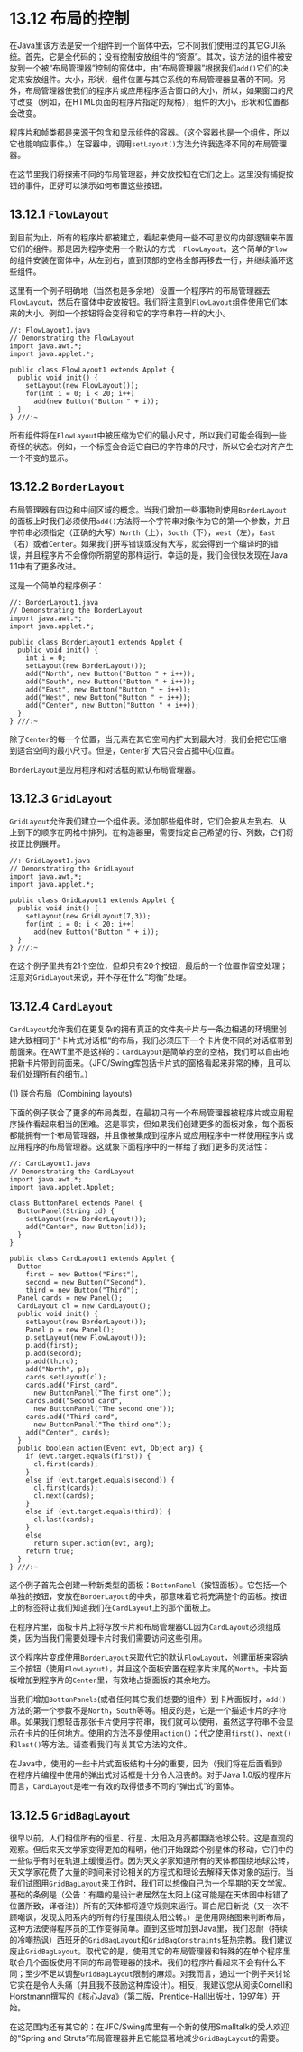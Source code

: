 # 13.12 布局的控制

在Java里该方法是安一个组件到一个窗体中去，它不同我们使用过的其它GUI系统。首先，它是全代码的；没有控制安放组件的“资源”。其次，该方法的组件被安放到一个被“布局管理器”控制的窗体中，由“布局管理器”根据我们`add()`它们的决定来安放组件。大小，形状，组件位置与其它系统的布局管理器显著的不同。另外，布局管理器使我们的程序片或应用程序适合窗口的大小，所以，如果窗口的尺寸改变（例如，在HTML页面的程序片指定的规格），组件的大小，形状和位置都会改变。

程序片和帧类都是来源于包含和显示组件的容器。（这个容器也是一个组件，所以它也能响应事件。）在容器中，调用`setLayout()`方法允许我选择不同的布局管理器。

在这节里我们将探索不同的布局管理器，并安放按钮在它们之上。这里没有捕捉按钮的事件，正好可以演示如何布置这些按钮。

## 13.12.1 `FlowLayout`

到目前为止，所有的程序片都被建立，看起来使用一些不可思议的内部逻辑来布置它们的组件。那是因为程序使用一个默认的方式：`FlowLayout`。这个简单的`Flow`的组件安装在窗体中，从左到右，直到顶部的空格全部再移去一行，并继续循环这些组件。

这里有一个例子明确地（当然也是多余地）设置一个程序片的布局管理器去`FlowLayout`，然后在窗体中安放按钮。我们将注意到`FlowLayout`组件使用它们本来的大小。例如一个按钮将会变得和它的字符串符一样的大小。

```
//: FlowLayout1.java
// Demonstrating the FlowLayout
import java.awt.*;
import java.applet.*;

public class FlowLayout1 extends Applet {
  public void init() {
    setLayout(new FlowLayout());
    for(int i = 0; i < 20; i++)
      add(new Button("Button " + i));
  }
} ///:~
```

所有组件将在`FlowLayout`中被压缩为它们的最小尺寸，所以我们可能会得到一些奇怪的状态。例如，一个标签会合适它自已的字符串的尺寸，所以它会右对齐产生一个不变的显示。

## 13.12.2 `BorderLayout`

布局管理器有四边和中间区域的概念。当我们增加一些事物到使用`BorderLayout`的面板上时我们必须使用`add()`方法将一个字符串对象作为它的第一个参数，并且字符串必须指定（正确的大写）`North`（上），`South`（下），`west`（左），`East`（右）或者`Center`。如果我们拼写错误或没有大写，就会得到一个编译时的错误，并且程序片不会像你所期望的那样运行。幸运的是，我们会很快发现在Java 1.1中有了更多改进。

这是一个简单的程序例子：

```
//: BorderLayout1.java
// Demonstrating the BorderLayout
import java.awt.*;
import java.applet.*;

public class BorderLayout1 extends Applet {
  public void init() {
    int i = 0;
    setLayout(new BorderLayout());
    add("North", new Button("Button " + i++));
    add("South", new Button("Button " + i++));
    add("East", new Button("Button " + i++));
    add("West", new Button("Button " + i++));
    add("Center", new Button("Button " + i++));
  }
} ///:~
```

除了`Center`的每一个位置，当元素在其它空间内扩大到最大时，我们会把它压缩到适合空间的最小尺寸。但是，`Center`扩大后只会占据中心位置。

`BorderLayout`是应用程序和对话框的默认布局管理器。

## 13.12.3 `GridLayout`

`GridLayout`允许我们建立一个组件表。添加那些组件时，它们会按从左到右、从上到下的顺序在网格中排列。在构造器里，需要指定自己希望的行、列数，它们将按正比例展开。

```
//: GridLayout1.java
// Demonstrating the GridLayout
import java.awt.*;
import java.applet.*;

public class GridLayout1 extends Applet {
  public void init() {
    setLayout(new GridLayout(7,3));
    for(int i = 0; i < 20; i++)
      add(new Button("Button " + i));
  }
} ///:~
```

在这个例子里共有21个空位，但却只有20个按钮，最后的一个位置作留空处理；注意对`GridLayout`来说，并不存在什么“均衡”处理。

## 13.12.4 `CardLayout`

`CardLayout`允许我们在更复杂的拥有真正的文件夹卡片与一条边相遇的环境里创建大致相同于“卡片式对话框”的布局，我们必须压下一个卡片使不同的对话框带到前面来。在AWT里不是这样的：`CardLayout`是简单的空的空格，我们可以自由地把新卡片带到前面来。（JFC/Swing库包括卡片式的窗格看起来非常的棒，且可以我们处理所有的细节。）

(1) 联合布局（Combining layouts)

下面的例子联合了更多的布局类型，在最初只有一个布局管理器被程序片或应用程序操作看起来相当的困难。这是事实，但如果我们创建更多的面板对象，每个面板都能拥有一个布局管理器，并且像被集成到程序片或应用程序中一样使用程序片或应用程序的布局管理器。这就象下面程序中的一样给了我们更多的灵活性：

```
//: CardLayout1.java
// Demonstrating the CardLayout
import java.awt.*;
import java.applet.Applet;

class ButtonPanel extends Panel {
  ButtonPanel(String id) {
    setLayout(new BorderLayout());
    add("Center", new Button(id));
  }
}

public class CardLayout1 extends Applet {
  Button
    first = new Button("First"),
    second = new Button("Second"),
    third = new Button("Third");
  Panel cards = new Panel();
  CardLayout cl = new CardLayout();
  public void init() {
    setLayout(new BorderLayout());
    Panel p = new Panel();
    p.setLayout(new FlowLayout());
    p.add(first);
    p.add(second);
    p.add(third);
    add("North", p);
    cards.setLayout(cl);
    cards.add("First card",
      new ButtonPanel("The first one"));
    cards.add("Second card",
      new ButtonPanel("The second one"));
    cards.add("Third card",
      new ButtonPanel("The third one"));
    add("Center", cards);
  }
  public boolean action(Event evt, Object arg) {
    if (evt.target.equals(first)) {
      cl.first(cards);
    }
    else if (evt.target.equals(second)) {
      cl.first(cards);
      cl.next(cards);
    }
    else if (evt.target.equals(third)) {
      cl.last(cards);
    }
    else
      return super.action(evt, arg);
    return true;
  }
} ///:~
```

这个例子首先会创建一种新类型的面板：`BottonPanel`（按钮面板）。它包括一个单独的按钮，安放在`BorderLayout`的中央，那意味着它将充满整个的面板。按钮上的标签将让我们知道我们在`CardLayout`上的那个面板上。

在程序片里，面板卡片上将存放卡片和布局管理器CL因为`CardLayout`必须组成类，因为当我们需要处理卡片时我们需要访问这些引用。

这个程序片变成使用`BorderLayout`来取代它的默认`FlowLayout`，创建面板来容纳三个按钮（使用`FlowLayout`），并且这个面板安置在程序片末尾的`North`。卡片面板增加到程序片的`Center`里，有效地占据面板的其余地方。

当我们增加`BottonPanels`(或者任何其它我们想要的组件）到卡片面板时，`add()`方法的第一个参数不是`North`，`South`等等。相反的是，它是一个描述卡片的字符串。如果我们想轻击那张卡片使用字符串，我们就可以使用，虽然这字符串不会显示在卡片的任何地方。使用的方法不是使用`action()`；代之使用`first()`、`next()`和`last()`等方法。请查看我们有关其它方法的文件。

在Java中，使用的一些卡片式面板结构十分的重要，因为（我们将在后面看到）在程序片编程中使用的弹出式对话框是十分令人沮丧的。对于Java 1.0版的程序片而言，`CardLayout`是唯一有效的取得很多不同的“弹出式”的窗体。

## 13.12.5 `GridBagLayout`

很早以前，人们相信所有的恒星、行星、太阳及月亮都围绕地球公转。这是直观的观察。但后来天文学家变得更加的精明，他们开始跟踪个别星体的移动，它们中的一些似乎有时在轨道上缓慢运行。因为天文学家知道所有的天体都围绕地球公转，天文学家花费了大量的时间来讨论相关的方程式和理论去解释天体对象的运行。当我们试图用`GridBagLayout`来工作时，我们可以想像自己为一个早期的天文学家。基础的条例是（公告：有趣的是设计者居然在太阳上(这可能是在天体图中标错了位置所致，译者注)）所有的天体都将遵守规则来运行。哥白尼日新说（又一次不顾嘲讽，发现太阳系内的所有的行星围绕太阳公转。）是使用网络图来判断布局，这种方法使得程序员的工作变得简单。直到这些增加到Java里，我们忍耐（持续的冷嘲热讽）西班牙的`GridBagLayout`和`GridBagConstraints`狂热宗教。我们建议废止`GridBagLayout`。取代它的是，使用其它的布局管理器和特殊的在单个程序里联合几个面板使用不同的布局管理器的技术。我们的程序片看起来不会有什么不同；至少不足以调整`GridBagLayout`限制的麻烦。对我而言，通过一个例子来讨论它实在是令人头痛（并且我不鼓励这种库设计）。相反，我建议您从阅读Cornell和Horstmann撰写的《核心Java》（第二版，Prentice-Hall出版社，1997年）开始。

在这范围内还有其它的：在JFC/Swing库里有一个新的使用Smalltalk的受人欢迎的“Spring and Struts”布局管理器并且它能显著地减少`GridBagLayout`的需要。
